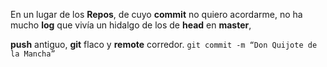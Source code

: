 En un lugar de los **Repos**,
de cuyo **commit** no quiero acordarme,
no ha mucho **log** que vivía
un hidalgo de los de **head** en **master**,

**push** antiguo,
**git** flaco y **remote** corredor.
`git commit -m “Don Quijote de la Mancha”`